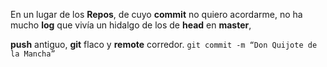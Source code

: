 En un lugar de los **Repos**,
de cuyo **commit** no quiero acordarme,
no ha mucho **log** que vivía
un hidalgo de los de **head** en **master**,

**push** antiguo,
**git** flaco y **remote** corredor.
`git commit -m “Don Quijote de la Mancha”`